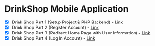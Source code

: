 # DrinkShop Mobile Application

- [x] Drink Shop Part 1 (Setup Project & PHP Backend) - [Link](tutorials/tutorial1.md)
- [x] Drink Shop Part 2 (Register Account) - [Link](tutorials/tutorial2.md)
- [x] Drink Shop Part 3 (Redirect Home Page with User Information) - [Link](tutorials/tutorial3.md)
- [x] Drink Shop Part 4 (Log In Account) - [Link](tutorials/tutorial4.md)